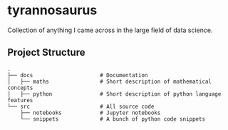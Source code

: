 # tyrannosaurus

Collection of anything I came across in the large field of data science.

## Project Structure

```
.
├── docs                     # Documentation
│   ├── maths                # Short description of mathematical concepts
│   ├── python               # Short description of python language features
└── src                      # All source code
    ├── notebooks            # Jupyter notebooks
    └── snippets             # A bunch of python code snippets
```